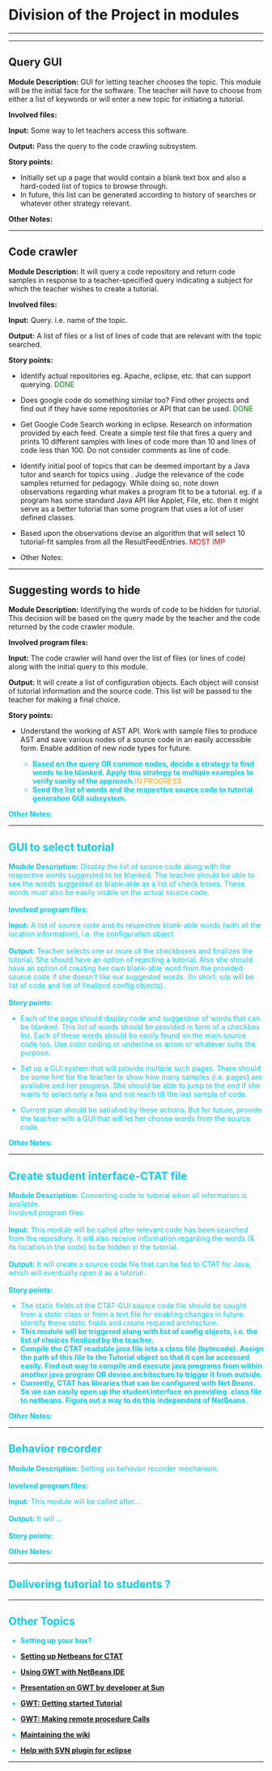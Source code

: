 # Division of the Project in modules #


---



---


## Query GUI ##
**Module Description:** GUI for letting teacher chooses the topic. This module will be the initial face for the software. The teacher will have to choose from either a list of keywords or will enter a new topic for initiating a tutorial.

**Involved files:**

**Input:** Some way to let teachers access this software.

**Output:** Pass the query to the code crawling subsystem.

**Story points:**

  * Initially set up a page that would contain a blank text box and also a hard-coded list of topics to browse through.
  * In future, this list can be generated according to history of searches or whatever other strategy relevant.

**Other Notes:**


---


## Code crawler ##

**Module Description:** It will query a code repository and return code samples in response to a teacher-specified query indicating a subject for which the teacher wishes to create a tutorial.

**Involved files:**

**Input:** Query. i.e. name of the topic.

**Output:** A list of files or a list of lines of code that are relevant with the topic searched.

**Story points:**

  * Identify actual repositories eg. Apache, eclipse, etc. that can support querying.<font color='green'> DONE </font>
  * Does google code do something similar too? Find other projects and find out if they have some repositories or API that can be used. <font color='green'> DONE </font>
  * Get Google Code Search working in eclipse. Research on information provided by each feed. Create a simple test file that fires a query and prints 10 different samples with lines of code more than 10 and lines of code less than 100. Do not consider comments as line of code.
  * Identify initial pool of topics that can be deemed important by a Java tutor and search for topics using . Judge the relevance of the code samples returned for pedagogy. While doing so, note down observations regarding what makes a program fit to be a tutorial. eg. if a program has some standard Java API like Applet, File, etc. then it might serve as a better tutorial than some program that uses a lot of user defined classes.
  * Based upon the observations devise an algorithm that will select 10 tutorial-fit samples from all the ResultFeedEntries. <font color='red'>MOST IMP</font>

  * Other Notes:


---


## Suggesting words to hide ##

**Module Description:** Identifying the words of code to be hidden for tutorial. This decision will be based on the query made by the teacher and the code returned by the code crawler module.

**Involved program files:**

**Input:** The code crawler will hand over the list of files (or lines of code) along with the initial query to this module.

**Output:** It will create a list of configuration objects. Each object will consist of tutorial information and the source code. This list will be passed to the teacher for making a final choice.

**Story points:**
  * Understand the working of AST API. Work with sample files to produce AST and save various nodes of a source code in an easily accessible form. Enable addition of new node types for future. <font color='green>DONE</font'><b><ul><li>Based on the query OR common nodes, decide a strategy to find words to be blanked. Apply this strategy to multiple examples to verify sanity of the approach.</b><font color='orange'>IN PROGRESS</font><b></li><li>Send the list of words and the respective source code to tutorial generation GUI subsystem.</li></ul></b>

<b>Other Notes:</b>

<hr />

<h2>GUI to select tutorial</h2>

<b>Module Description:</b> Display the list of source code along with the respective words suggested to be blanked. The teacher should be able to see the words suggested as blank-able as a list of check boxes. These words must also be easily visible on the actual source code.<br>
<br>
<b>Involved program files:</b>

<b>Input:</b> A list of source code and its respective blank-able words (with all the location information), i.e. the configuration object.<br>
<br>
<b>Output:</b> Teacher selects one or more of the checkboxes and finalizes the tutorial. She should have an option of rejecting a tutorial. Also she should have an option of creating her own blank-able word from the provided source code if she doesn’t like our suggested words. (In short: o/p will be list of code and list of finalized config objects).<br>
<br>
<b>Story points:</b>

<ul><li>Each of the page should display code and suggestion of words that can be blanked. This list of words should be provided in form of a checkbox list. Each of these words should be easily found on the main source code too. Use color coding or underline or arrow or whatever suits the purpose.</li></ul>

<ul><li>Set up a GUI system that will provide multiple such pages. There should be some hint for the teacher to show how many samples (i.e. pages) are available and her progress. She should be able to jump to the end if she wants to select only a few and not reach till the last sample of code.</li></ul>

<ul><li>Current plan should be satisfied by these actions. But for future, provide the teacher with a GUI that will let her choose words from the source code.</li></ul>

<b>Other Notes:</b>

<hr />

<h2>Create student interface-CTAT file</h2>

<b>Module Description:</b> Converting code to tutorial when all information is available.<br>
Involved program files:<br>
<br>
<b>Input:</b> This module will be called after relevant code has been searched from the repository. It will also receive information regarding the words (& its location in the code) to be hidden in the tutorial.<br>
<br>
<b>Output:</b> It will create a source code file that can be fed to CTAT for Java, which will eventually open it as a tutorial.<br>
<br>
<b>Story points:</b>
<ul><li>The static fields of the CTAT-GUI source code file should be sought from a static class or from a text file for enabling changes in future. Identify these static fields and create required architecture.<font color='green>DONE</font'><b></li><li>This module will be triggered along with list of config objects, i.e. the list of choices finalized by the teacher.</b><font color='green>DONE</font'><b></li><li>Compile the CTAT readable java file into a class file (bytecode). Assign the path of this file to the Tutorial object so that it can be accessed easily. Find out way to compile and execute java programs from within another java program OR devise architecture to trigger it from outside.<br>
</li><li>Currently, CTAT has libraries that can be configured with Net Beans. So we can easily open up the student interface on providing .class file to netbeans. Figure out a way to do this independent of NetBeans.</li></ul></b>

<b>Other Notes:</b>

<hr />

<h2>Behavior recorder</h2>

<b>Module Description:</b> Setting up behavior recorder mechanism.<br>
<br>
<b>Involved program files:</b>

<b>Input:</b> This module will be called after...<br>
<br>
<b>Output:</b> It will ...<br>
<br>
<b>Story points:</b>

<b>Other Notes:</b>

<hr />

<h2>Delivering tutorial to students ?</h2>

<hr />

<h2>Other Topics</h2>

<ul><li><b>Setting up your box?</b></li></ul>

<ul><li><b><a href='http://ctat.pact.cs.cmu.edu/index.php?id=netbeans50'>Setting up Netbeans for CTAT</a></b></li></ul>

<ul><li><b><a href='http://www.netbeans.com/kb/docs/web/quickstart-webapps-gwt.html'>Using GWT with NetBeans IDE</a></b></li></ul>

<ul><li><b><a href='http://www.javapassion.com/ajax/GWT.pdf'>Presentation on GWT by developer at Sun</a></b></li></ul>

<ul><li><b><a href='http://code.google.com/webtoolkit/doc/latest/tutorial/create.html'>GWT: Getting started Tutorial</a></b></li></ul>

<ul><li><b><a href='http://code.google.com/webtoolkit/doc/latest/tutorial/create.html'>GWT: Making remote procedure Calls</a></b></li></ul>

<ul><li><b><a href='http://code.google.com/p/support/wiki/WikiSyntax'>Maintaining the wiki</a></b></li></ul>

<ul><li><b><a href='http://agile.csc.ncsu.edu/SEMaterials/tutorials/subclipse'>Help with SVN plugin for eclipse</a></b></li></ul>

<hr />